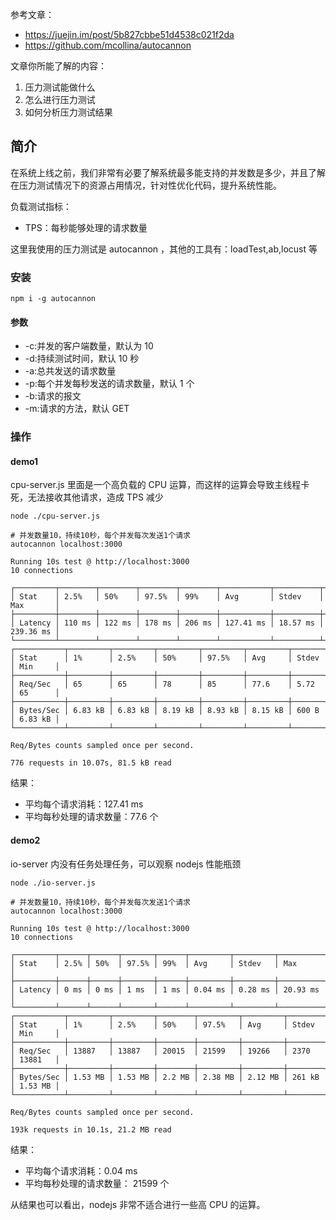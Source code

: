 参考文章：

- https://juejin.im/post/5b827cbbe51d4538c021f2da
- https://github.com/mcollina/autocannon

文章你所能了解的内容：

1. 压力测试能做什么
2. 怎么进行压力测试
3. 如何分析压力测试结果

## 简介

在系统上线之前，我们非常有必要了解系统最多能支持的并发数是多少，并且了解在压力测试情况下的资源占用情况，针对性优化代码，提升系统性能。

负载测试指标：

- TPS：每秒能够处理的请求数量

这里我使用的压力测试是 autocannon ，其他的工具有：loadTest,ab,locust 等

### 安装

```
npm i -g autocannon
```

#### 参数

- -c:并发的客户端数量，默认为 10
- -d:持续测试时间，默认 10 秒
- -a:总共发送的请求数量
- -p:每个并发每秒发送的请求数量，默认 1 个
- -b:请求的报文
- -m:请求的方法，默认 GET

### 操作

#### demo1

cpu-server.js 里面是一个高负载的 CPU 运算，而这样的运算会导致主线程卡死，无法接收其他请求，造成 TPS 减少

```shell
node ./cpu-server.js

# 并发数量10，持续10秒，每个并发每次发送1个请求
autocannon localhost:3000

Running 10s test @ http://localhost:3000
10 connections

┌─────────┬────────┬────────┬────────┬────────┬───────────┬──────────┬───────────┐
│ Stat    │ 2.5%   │ 50%    │ 97.5%  │ 99%    │ Avg       │ Stdev    │ Max       │
├─────────┼────────┼────────┼────────┼────────┼───────────┼──────────┼───────────┤
│ Latency │ 110 ms │ 122 ms │ 178 ms │ 206 ms │ 127.41 ms │ 18.57 ms │ 239.36 ms │
└─────────┴────────┴────────┴────────┴────────┴───────────┴──────────┴───────────┘
┌───────────┬─────────┬─────────┬─────────┬─────────┬─────────┬───────┬─────────┐
│ Stat      │ 1%      │ 2.5%    │ 50%     │ 97.5%   │ Avg     │ Stdev │ Min     │
├───────────┼─────────┼─────────┼─────────┼─────────┼─────────┼───────┼─────────┤
│ Req/Sec   │ 65      │ 65      │ 78      │ 85      │ 77.6    │ 5.72  │ 65      │
├───────────┼─────────┼─────────┼─────────┼─────────┼─────────┼───────┼─────────┤
│ Bytes/Sec │ 6.83 kB │ 6.83 kB │ 8.19 kB │ 8.93 kB │ 8.15 kB │ 600 B │ 6.83 kB │
└───────────┴─────────┴─────────┴─────────┴─────────┴─────────┴───────┴─────────┘

Req/Bytes counts sampled once per second.

776 requests in 10.07s, 81.5 kB read
```

结果：

- 平均每个请求消耗：127.41 ms
- 平均每秒处理的请求数量：77.6 个

#### demo2

io-server 内没有任务处理任务，可以观察 nodejs 性能瓶颈

```shell
node ./io-server.js

# 并发数量10，持续10秒，每个并发每次发送1个请求
autocannon localhost:3000

Running 10s test @ http://localhost:3000
10 connections

┌─────────┬──────┬──────┬───────┬──────┬─────────┬─────────┬──────────┐
│ Stat    │ 2.5% │ 50%  │ 97.5% │ 99%  │ Avg     │ Stdev   │ Max      │
├─────────┼──────┼──────┼───────┼──────┼─────────┼─────────┼──────────┤
│ Latency │ 0 ms │ 0 ms │ 1 ms  │ 1 ms │ 0.04 ms │ 0.28 ms │ 20.93 ms │
└─────────┴──────┴──────┴───────┴──────┴─────────┴─────────┴──────────┘
┌───────────┬─────────┬─────────┬────────┬─────────┬─────────┬────────┬─────────┐
│ Stat      │ 1%      │ 2.5%    │ 50%    │ 97.5%   │ Avg     │ Stdev  │ Min     │
├───────────┼─────────┼─────────┼────────┼─────────┼─────────┼────────┼─────────┤
│ Req/Sec   │ 13887   │ 13887   │ 20015  │ 21599   │ 19266   │ 2370   │ 13881   │
├───────────┼─────────┼─────────┼────────┼─────────┼─────────┼────────┼─────────┤
│ Bytes/Sec │ 1.53 MB │ 1.53 MB │ 2.2 MB │ 2.38 MB │ 2.12 MB │ 261 kB │ 1.53 MB │
└───────────┴─────────┴─────────┴────────┴─────────┴─────────┴────────┴─────────┘

Req/Bytes counts sampled once per second.

193k requests in 10.1s, 21.2 MB read
```

结果：

- 平均每个请求消耗：0.04 ms
- 平均每秒处理的请求数量： 21599 个

从结果也可以看出，nodejs 非常不适合进行一些高 CPU 的运算。
